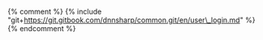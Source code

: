 {% comment %} {% include "git+https://git.gitbook.com/dnnsharp/common.git/en/user\_login.md" %}   {% endcomment %}

